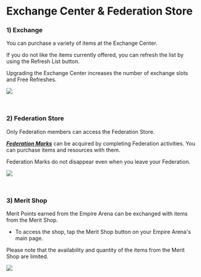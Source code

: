 # Exchange Center & Federation Store

### 1) Exchange

 You can purchase a variety of items at the Exchange Center.

If you do not like the items currently offered, you can refresh the list by using the Refresh List button.

Upgrading the Exchange Center increases the number of exchange slots and Free Refreshes.

![](http://d3bbxo4nelobc3.cloudfront.net/html/img/help/105_001listrefresh.jpg)

<br>

### 2) Federation Store

 Only Federation members can access the Federation Store.

[***<u>Federation Marks</u>***](eng/607fedcontribution#Federation-Contribution) can be acquired by completing Federation activities. You can purchase items and resources with them.

Federation Marks do not disappear even when you leave your Federation.

![](http://d3bbxo4nelobc3.cloudfront.net/html/img/help/105_002fedstore.jpg)

<br>

### 3) Merit Shop

Merit Points earned from the Empire Arena can be exchanged with items from the Merit Shop. 
 - To access the shop, tap the Merit Shop button on your Empire Arena's main page.<br>

Please note that the availability and quantity of the items from the Merit Shop are limited. 

![](https://d3bbxo4nelobc3.cloudfront.net/html/img/help/1500_12.jpg)